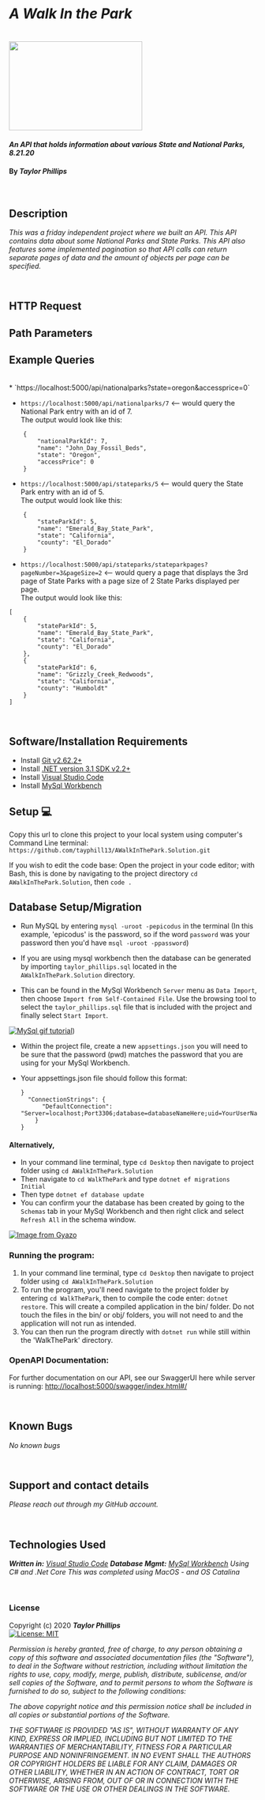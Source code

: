 # _A Walk In the Park_

<h1 align="left">
  <img width="270" height="180" src="https://aleteia.org/wp-content/uploads/sites/2/2020/03/web3-national-park-outdoor-mountains-yosemite-national-park-shutterstock_124360591.jpg?quality=100&strip=all&w=620&h=310&crop=1">
</h1>


#### _An API that holds information about various State and National Parks, 8.21.20_

#### By _**Taylor Phillips**_

<br>

## Description

_This was a friday independent project where we built an API.  This API contains data about some National Parks and State Parks.  This API also features some implemented pagination so that API calls can return separate pages of data and the amount of objects per page can be specified._

<br>

## HTTP Request

## Path Parameters


## Example Queries

<br>
* `https://localhost:5000/api/nationalparks?state=oregon&accessprice=0`

* `https://localhost:5000/api/nationalparks/7` <-- would query the National Park entry with an id of 7.<br>
The output would look like this:
```
    {
        "nationalParkId": 7,
        "name": "John_Day_Fossil_Beds",
        "state": "Oregon",
        "accessPrice": 0
    }
```

* `https://localhost:5000/api/stateparks/5` <-- would query the State Park entry with an id of 5.<br>
The output would look like this:
```
    {
        "stateParkId": 5,
        "name": "Emerald_Bay_State_Park",
        "state": "California",
        "county": "El_Dorado"
    }
```

* `https://localhost:5000/api/stateparks/stateparkpages?pageNumber=3&pageSize=2` <-- would query a page that displays the 3rd page of State Parks with a page size of 2 State Parks displayed per page.<br>
The output would look like this:
```
[
    {
        "stateParkId": 5,
        "name": "Emerald_Bay_State_Park",
        "state": "California",
        "county": "El_Dorado"
    },
    {
        "stateParkId": 6,
        "name": "Grizzly_Creek_Redwoods",
        "state": "California",
        "county": "Humboldt"
    }
]
```

<br>

## Software/Installation Requirements
* Install [Git v2.62.2+](https://git-scm.com/downloads/)
* Install [.NET version 3.1 SDK v2.2+](https://dotnet.microsoft.com/download/dotnet-core/2.2)
* Install [Visual Studio Code](https://code.visualstudio.com/)
* Install [MySql Workbench](https://www.mysql.com/products/workbench/)


## Setup 💻

Copy this url to clone this project to your local system using computer's Command Line terminal: 
```https://github.com/tayphill13/AWalkInThePark.Solution.git```

If you wish to edit the code base: Open the project in your code editor; with Bash, this is done by navigating to the project directory `cd AWalkInThePark.Solution`, then `code .`


## Database Setup/Migration

* Run MySQL by entering ```mysql -uroot -pepicodus``` in the terminal (In this example, 'epicodus' is the password, so if the word `password` was your password then you'd have ```msql -uroot -ppassword```)

* If you are using mysql workbench then the database can be generated by importing `taylor_phillips.sql` located in the `AWalkInThePark.Solution` directory.
* This can be found in the MySql Workbench `Server` menu as `Data Import`, then choose `Import from Self-Contained File`.  Use the browsing tool to select the `taylor_phillips.sql` file that is included with the project and finally select `Start Import`.

[![MySql gif tutorial](https://i.gyazo.com/7344f0f1229a3da604673362176a43d4.gif)](https://gyazo.com/7344f0f1229a3da604673362176a43d4))
* Within the project file, create a new `appsettings.json` you will need to be sure that the password (pwd) matches the password that you are using for your MySql Workbench.
* Your appsettings.json file should follow this format: <br>

  ```{
  }
    "ConnectionStrings": {
        "DefaultConnection": "Server=localhost;Port3306;database=databaseNameHere;uid=YourUserNameHere;pwd=YourPasswordHere;"
      }
  }
  ```

#### Alternatively,
* In your command line terminal, type `cd Desktop` then navigate to project folder using `cd AWalkInThePark.Solution`
* Then navigate to `cd WalkThePark` and type ``` dotnet ef migrations Initial ```
* Then type ``` dotnet ef database update ```
* You can confirm your the database has been created by going to the `Schemas` tab in your MySql Workbench and then right click and select `Refresh All` in the schema window.

[![Image from Gyazo](https://i.gyazo.com/5edd4bf2780449d54844cc365939558a.gif)](https://gyazo.com/5edd4bf2780449d54844cc365939558a)

### Running the program:
1. In your command line terminal, type `cd Desktop` then navigate to project folder using `cd AWalkInThePark.Solution`
2. To run the program, you'll need navigate to the project folder by entering `cd WalkThePark`, then to compile the code enter: `dotnet restore`. This will create a compiled application in the bin/ folder.  Do not touch the files in the bin/ or obj/ folders, you will not need to and the application will not run as intended.
3. You can then run the program directly with `dotnet run` while still within the 'WalkThePark' directory.

### OpenAPI Documentation:
For further documentation on our API, see our SwaggerUI here while server is running:
<http://localhost:5000/swagger/index.html#/>

<br>

## Known Bugs

_No known bugs_

<br>

## Support and contact details

_Please reach out through my GitHub account._

<br>

## Technologies Used

_**Written in:** [Visual Studio Code](https://code.visualstudio.com/)_
_**Database Mgmt:** [MySql Workbench](https://www.mysql.com/products/workbench/)_
_Using C# and .Net Core_
_This was completed using MacOS - and OS Catalina_

<br>

### License

Copyright (c) 2020 **_Taylor Phillips_**   
[![License: MIT](https://img.shields.io/badge/License-MIT-yellow.svg)](https://opensource.org/licenses/MIT)

*Permission is hereby granted, free of charge, to any person obtaining a copy
of this software and associated documentation files (the "Software"), to deal
in the Software without restriction, including without limitation the rights
to use, copy, modify, merge, publish, distribute, sublicense, and/or sell
copies of the Software, and to permit persons to whom the Software is
furnished to do so, subject to the following conditions:*

*The above copyright notice and this permission notice shall be included in all
copies or substantial portions of the Software.*

*THE SOFTWARE IS PROVIDED "AS IS", WITHOUT WARRANTY OF ANY KIND, EXPRESS OR
IMPLIED, INCLUDING BUT NOT LIMITED TO THE WARRANTIES OF MERCHANTABILITY,
FITNESS FOR A PARTICULAR PURPOSE AND NONINFRINGEMENT. IN NO EVENT SHALL THE
AUTHORS OR COPYRIGHT HOLDERS BE LIABLE FOR ANY CLAIM, DAMAGES OR OTHER
LIABILITY, WHETHER IN AN ACTION OF CONTRACT, TORT OR OTHERWISE, ARISING FROM,
OUT OF OR IN CONNECTION WITH THE SOFTWARE OR THE USE OR OTHER DEALINGS IN THE
SOFTWARE.*
